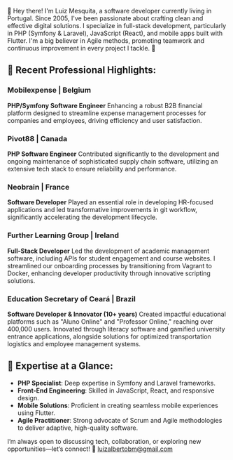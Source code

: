 👋 Hey there! I'm Luiz Mesquita, a software developer currently living in Portugal. Since 2005, I've been passionate about crafting clean and effective digital solutions. I specialize in full-stack development, particularly in PHP (Symfony & Laravel), JavaScript (React), and mobile apps built with Flutter. I'm a big believer in Agile methods, promoting teamwork and continuous improvement in every project I tackle. 🚀

## 📌 Recent Professional Highlights:

### Mobilexpense | Belgium

**PHP/Symfony Software Engineer**
Enhancing a robust B2B financial platform designed to streamline expense management processes for companies and employees, driving efficiency and user satisfaction.

### Pivot88 | Canada

**PHP Software Engineer**
Contributed significantly to the development and ongoing maintenance of sophisticated supply chain software, utilizing an extensive tech stack to ensure reliability and performance.

### Neobrain | France

**Software Developer**
Played an essential role in developing HR-focused applications and led transformative improvements in git workflow, significantly accelerating the development lifecycle.

### Further Learning Group | Ireland

**Full-Stack Developer**
Led the development of academic management software, including APIs for student engagement and course websites. I streamlined our onboarding processes by transitioning from Vagrant to Docker, enhancing developer productivity through innovative scripting solutions.

### Education Secretary of Ceará | Brazil

**Software Developer & Innovator (10+ years)**
Created impactful educational platforms such as "Aluno Online" and "Professor Online," reaching over 400,000 users. Innovated through literacy software and gamified university entrance applications, alongside solutions for optimized transportation logistics and employee management systems.

## 💼 Expertise at a Glance:

* **PHP Specialist**: Deep expertise in Symfony and Laravel frameworks.
* **Front-End Engineering**: Skilled in JavaScript, React, and responsive design.
* **Mobile Solutions**: Proficient in creating seamless mobile experiences using Flutter.
* **Agile Practitioner**: Strong advocate of Scrum and Agile methodologies to deliver adaptive, high-quality software.

I’m always open to discussing tech, collaboration, or exploring new opportunities—let’s connect! 📧 [luizalbertobm@gmail.com](mailto:luizalbertobm@gmail.com)
